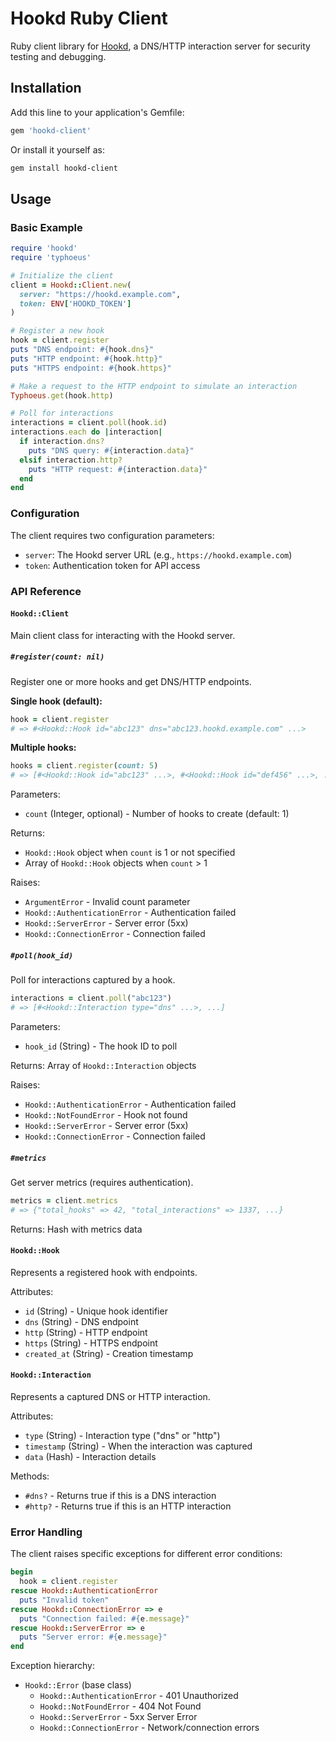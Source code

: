 # Hookd Ruby Client

Ruby client library for [Hookd](https://github.com/JoshuaMart/hookd/server), a DNS/HTTP interaction server for security testing and debugging.

## Installation

Add this line to your application's Gemfile:

```ruby
gem 'hookd-client'
```

Or install it yourself as:

```bash
gem install hookd-client
```

## Usage

### Basic Example

```ruby
require 'hookd'
require 'typhoeus'

# Initialize the client
client = Hookd::Client.new(
  server: "https://hookd.example.com",
  token: ENV['HOOKD_TOKEN']
)

# Register a new hook
hook = client.register
puts "DNS endpoint: #{hook.dns}"
puts "HTTP endpoint: #{hook.http}"
puts "HTTPS endpoint: #{hook.https}"

# Make a request to the HTTP endpoint to simulate an interaction
Typhoeus.get(hook.http)

# Poll for interactions
interactions = client.poll(hook.id)
interactions.each do |interaction|
  if interaction.dns?
    puts "DNS query: #{interaction.data}"
  elsif interaction.http?
    puts "HTTP request: #{interaction.data}"
  end
end
```

### Configuration

The client requires two configuration parameters:

- `server`: The Hookd server URL (e.g., `https://hookd.example.com`)
- `token`: Authentication token for API access

### API Reference

#### `Hookd::Client`

Main client class for interacting with the Hookd server.

##### `#register(count: nil)`

Register one or more hooks and get DNS/HTTP endpoints.

**Single hook (default):**
```ruby
hook = client.register
# => #<Hookd::Hook id="abc123" dns="abc123.hookd.example.com" ...>
```

**Multiple hooks:**
```ruby
hooks = client.register(count: 5)
# => [#<Hookd::Hook id="abc123" ...>, #<Hookd::Hook id="def456" ...>, ...]
```

Parameters:
- `count` (Integer, optional) - Number of hooks to create (default: 1)

Returns:
- `Hookd::Hook` object when `count` is 1 or not specified
- Array of `Hookd::Hook` objects when `count` > 1

Raises:
- `ArgumentError` - Invalid count parameter
- `Hookd::AuthenticationError` - Authentication failed
- `Hookd::ServerError` - Server error (5xx)
- `Hookd::ConnectionError` - Connection failed

##### `#poll(hook_id)`

Poll for interactions captured by a hook.

```ruby
interactions = client.poll("abc123")
# => [#<Hookd::Interaction type="dns" ...>, ...]
```

Parameters:
- `hook_id` (String) - The hook ID to poll

Returns: Array of `Hookd::Interaction` objects

Raises:
- `Hookd::AuthenticationError` - Authentication failed
- `Hookd::NotFoundError` - Hook not found
- `Hookd::ServerError` - Server error (5xx)
- `Hookd::ConnectionError` - Connection failed

##### `#metrics`

Get server metrics (requires authentication).

```ruby
metrics = client.metrics
# => {"total_hooks" => 42, "total_interactions" => 1337, ...}
```

Returns: Hash with metrics data

#### `Hookd::Hook`

Represents a registered hook with endpoints.

Attributes:
- `id` (String) - Unique hook identifier
- `dns` (String) - DNS endpoint
- `http` (String) - HTTP endpoint
- `https` (String) - HTTPS endpoint
- `created_at` (String) - Creation timestamp

#### `Hookd::Interaction`

Represents a captured DNS or HTTP interaction.

Attributes:
- `type` (String) - Interaction type ("dns" or "http")
- `timestamp` (String) - When the interaction was captured
- `data` (Hash) - Interaction details

Methods:
- `#dns?` - Returns true if this is a DNS interaction
- `#http?` - Returns true if this is an HTTP interaction

### Error Handling

The client raises specific exceptions for different error conditions:

```ruby
begin
  hook = client.register
rescue Hookd::AuthenticationError
  puts "Invalid token"
rescue Hookd::ConnectionError => e
  puts "Connection failed: #{e.message}"
rescue Hookd::ServerError => e
  puts "Server error: #{e.message}"
end
```

Exception hierarchy:
- `Hookd::Error` (base class)
  - `Hookd::AuthenticationError` - 401 Unauthorized
  - `Hookd::NotFoundError` - 404 Not Found
  - `Hookd::ServerError` - 5xx Server Error
  - `Hookd::ConnectionError` - Network/connection errors
